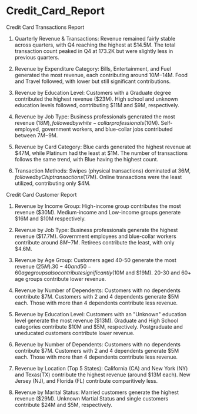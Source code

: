 # Credit_Card_Report
Credit Card Transactions Report

1. Quarterly Revenue & Transactions:
Revenue remained fairly stable across quarters, with Q4 reaching the highest at $14.5M.
The total transaction count peaked in Q4 at 173.2K but were slightly less in previous quarters.

2. Revenue by Expenditure Category:
Bills, Entertainment, and Fuel generated the most revenue, each contributing around $10M-$14M.
Food and Travel followed, with lower but still significant contributions.

3. Revenue by Education Level:
Customers with a Graduate degree contributed the highest revenue ($23M).
High school and unknown education levels followed, contributing $11M and $9M, respectively.

4. Revenue by Job Type:
Business professionals generated the most revenue ($18M), followed by white-collar professionals ($10M).
Self-employed, government workers, and blue-collar jobs contributed between $7M-$9M.

5. Revenue by Card Category:
Blue cards generated the highest revenue at $47M, while Platinum had the least at $1M.
The number of transactions follows the same trend, with Blue having the highest count.

6. Transaction Methods:
Swipes (physical transactions) dominated at $36M, followed by Chip transactions ($17M).
Online transactions were the least utilized, contributing only $4M.

Credit Card Customer Report

1. Revenue by Income Group:
High-income group contributes the most revenue ($30M).
Medium-income and Low-income groups generate $16M and $10M respectively.

2. Revenue by Job Type:
Business professionals generate the highest revenue ($17.7M).
Government employees and blue-collar workers contribute around $8M-$7M.
Retirees contribute the least, with only $4.6M.

4. Revenue by Age Group:
Customers aged 40-50 generate the most revenue ($25M).
30-40 and 50-60 age groups also contribute significantly ($10M and $19M).
20-30 and 60+ age groups contribute lower revenue.

5. Revenue by Number of Dependents:
Customers with no dependents contribute $7M.
Customers with 2 and 4 dependents generate $5M each.
Those with more than 4 dependents contribute less revenue.
   
6. Revenue by Education Level:
Customers with an "Unknown" education level generate the most revenue ($13M).
Graduate and High School categories contribute $10M and $5M, respectively.
Postgraduate and uneducated customers contribute lower revenue.

7. Revenue by Number of Dependents:
Customers with no dependents contribute $7M.
Customers with 2 and 4 dependents generate $5M each.
Those with more than 4 dependents contribute less revenue.

8. Revenue by Location (Top 5 States):
California (CA) and New York (NY) and Texas(TX) contribute the highest revenue (around $13M each).
New Jersey (NJ), and Florida (FL) contribute comparitively less.

9. Revenue by Marital Status:
Married customers generate the highest revenue ($29M).
Unknown Martial Status and single customers contribute $24M and $5M, respectively.
